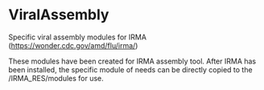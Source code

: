 # ViralAssembly
Specific viral assembly modules for IRMA (https://wonder.cdc.gov/amd/flu/irma/)

These modules have been created for IRMA assembly tool. After IRMA has been installed, the specific module of needs can be directly copied to the /IRMA_RES/modules for use. 
